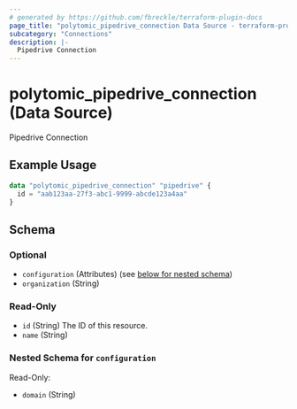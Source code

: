 ```yaml
---
# generated by https://github.com/fbreckle/terraform-plugin-docs
page_title: "polytomic_pipedrive_connection Data Source - terraform-provider-polytomic"
subcategory: "Connections"
description: |-
  Pipedrive Connection
---
```


# polytomic_pipedrive_connection (Data Source)

Pipedrive Connection

## Example Usage

```terraform
data "polytomic_pipedrive_connection" "pipedrive" {
  id = "aab123aa-27f3-abc1-9999-abcde123a4aa"
}
```

<!-- schema generated by tfplugindocs -->
## Schema

### Optional

- `configuration` (Attributes) (see [below for nested schema](#nestedatt--configuration))
- `organization` (String)

### Read-Only

- `id` (String) The ID of this resource.
- `name` (String)

<a id="nestedatt--configuration"></a>
### Nested Schema for `configuration`

Read-Only:

- `domain` (String)


